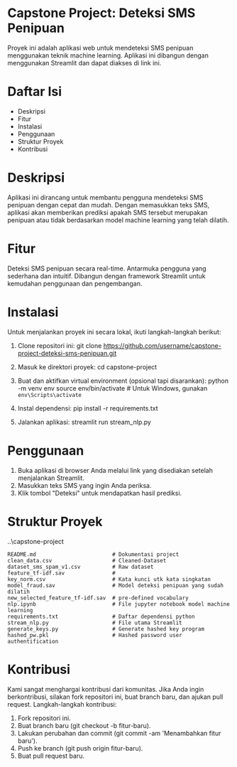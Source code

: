 # Capstone Project: Deteksi SMS Penipuan
Proyek ini adalah aplikasi web untuk mendeteksi SMS penipuan menggunakan teknik machine learning. Aplikasi ini dibangun dengan menggunakan Streamlit dan dapat diakses di link ini.

# Daftar Isi
- Deskripsi
- Fitur
- Instalasi
- Penggunaan
- Struktur Proyek
- Kontribusi

# Deskripsi
Aplikasi ini dirancang untuk membantu pengguna mendeteksi SMS penipuan dengan cepat dan mudah. Dengan memasukkan teks SMS, aplikasi akan memberikan prediksi apakah SMS tersebut merupakan penipuan atau tidak berdasarkan model machine learning yang telah dilatih.

# Fitur
Deteksi SMS penipuan secara real-time.
Antarmuka pengguna yang sederhana dan intuitif.
Dibangun dengan framework Streamlit untuk kemudahan penggunaan dan pengembangan.

# Instalasi
Untuk menjalankan proyek ini secara lokal, ikuti langkah-langkah berikut:

1. Clone repositori ini:
git clone https://github.com/username/capstone-project-deteksi-sms-penipuan.git

2. Masuk ke direktori proyek:
cd capstone-project

3. Buat dan aktifkan virtual environment (opsional tapi disarankan):
python -m venv env
source env/bin/activate  # Untuk Windows, gunakan `env\Scripts\activate`

4. Instal dependensi:
pip install -r requirements.txt

5. Jalankan aplikasi:
streamlit run stream_nlp.py

# Penggunaan
1. Buka aplikasi di browser Anda melalui link yang disediakan setelah menjalankan Streamlit.
2. Masukkan teks SMS yang ingin Anda periksa.
3. Klik tombol "Deteksi" untuk mendapatkan hasil prediksi.
   
# Struktur Proyek
..\capstone-project

    README.md                        # Dokumentasi project
    clean_data.csv                   # Cleaned-Dataset
    dataset_sms_spam_v1.csv          # Raw dataset
    feature_tf-idf.sav               # 
    key_norm.csv                     # Kata kunci utk kata singkatan
    model_fraud.sav                  # Model deteksi penipuan yang sudah dilatih
    new_selected_feature_tf-idf.sav  # pre-defined vocabulary 
    nlp.ipynb                        # File jupyter notebook model machine learning
    requirements.txt                 # Daftar dependensi python
    stream_nlp.py                    # File utama Streamlit
    generate_keys.py                 # Generate hashed key program
    hashed_pw.pkl                    # Hashed password user authentification

# Kontribusi
Kami sangat menghargai kontribusi dari komunitas. Jika Anda ingin berkontribusi, silakan fork repositori ini, buat branch baru, dan ajukan pull request. Langkah-langkah kontribusi:
1. Fork repositori ini.
2. Buat branch baru (git checkout -b fitur-baru).
3. Lakukan perubahan dan commit (git commit -am 'Menambahkan fitur baru').
4. Push ke branch (git push origin fitur-baru).
5. Buat pull request baru.
